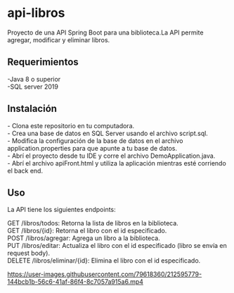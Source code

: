 # api-libros
Proyecto de una API Spring Boot para una biblioteca.La API permite agregar, modificar y eliminar libros.

<h2>Requerimientos</h2>
-Java 8 o superior</br>
-SQL server 2019</br>

<h2>Instalación</h2>
- Clona este repositorio en tu computadora.</br>
- Crea una base de datos en SQL Server usando el archivo script.sql.</br>
- Modifica la configuración de la base de datos en el archivo application.properties para que apunte a tu base de datos.</br>
- Abrí el proyecto desde tu IDE y corre el archivo DemoApplication.java.</br>
- Abrí el archivo apiFront.html y utiliza la aplicación mientras esté corriendo el back end.</br>

<h2>Uso</h2>
La API tiene los siguientes endpoints:

GET /libros/todos: Retorna la lista de libros en la biblioteca. </br>
GET /libros/{id}: Retorna el libro con el id especificado.</br>
POST /libros/agregar: Agrega un libro a la biblioteca.</br>
PUT /libros/editar: Actualiza el libro con el id especificado (libro se envía en request body).</br>
DELETE /libros/eliminar/{id}: Elimina el libro con el id especificado.</br>


https://user-images.githubusercontent.com/79618360/212595779-144bcb1b-56c6-41af-86f4-8c7057a915a6.mp4

